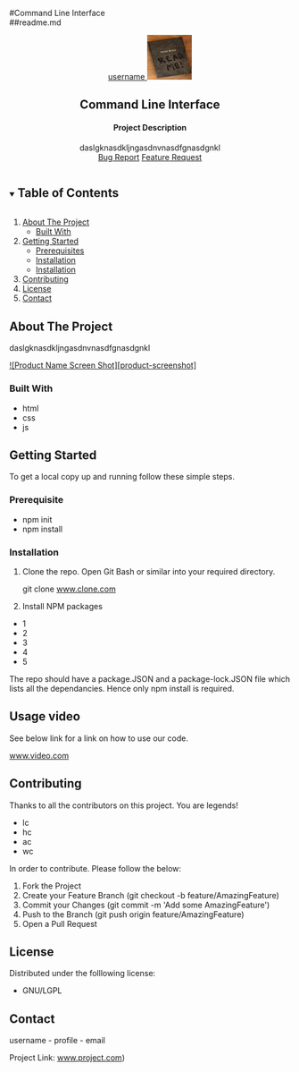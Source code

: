 

#Command Line Interface
<br/>
##readme.md
<br/>
<p align="center">
  <a href="www.project.com">username
    <img src="./pic/readme.jpg" alt="Logo" width="80" height="80">
  </a>
  <h2 align="center">Command Line Interface</h3> 
  <h4 align="center">Project Description</h3>
  <p align="center">daslgknasdkljngasdnvnasdfgnasdgnkl    
    <br/>
    <a href="www.project.com<strong>Link to the repo. »</strong></a>
    <br/>
    <br/>
    <a href="www.project.com/issues">Bug Report</a>
    <a href="www.project.com/issues">Feature Request</a>
  </p>
</p>

<details open="open">
  <summary><h2 style="display: inline-block">Table of Contents</h2></summary>
  <ol>
    <li>
      <a href="#about-the-project">About The Project</a>
      <ul>
        <li><a href="#built-with">Built With</a></li>
      </ul>
    </li>
    <li>
      <a href="getting-started">Getting Started</a>
      <ul>
        <li><a href="#prerequisite">Prerequisites</a></li>
        <li><a href="#installation">Installation</a></li>
        <li><a href="#usage-video">Installation</a></li>        
      </ul>
    </li>
    <li><a href="#contributing">Contributing</a></li>
    <li><a href="#license">License</a></li>
    <li><a href="#contact">Contact</a></li>
  </ol>
</details>


## About The Project

daslgknasdkljngasdnvnasdfgnasdgnkl

[![Product Name Screen Shot][product-screenshot]](https://example.com)


### Built With

* html 
* css 
* js 



## Getting Started

To get a local copy up and running follow these simple steps.

### Prerequisite

* npm init 
*  npm install 

  

### Installation

1. Clone the repo.
   Open Git Bash or similar into your required directory.

   git clone www.clone.com
   
2. Install NPM packages
   
* 1 
* 2 
* 3 
* 4 
* 5 


The repo should have a package.JSON and a package-lock.JSON file which lists all the dependancies. Hence only npm install is required.
   

## Usage video

See below link for a link on how to use our code.

www.video.com


## Contributing

Thanks to all the contributors on this project. You are legends! 

* lc 
* hc 
* ac 
* wc 


In order to contribute. Please follow the below:

1. Fork the Project
2. Create your Feature Branch (git checkout -b feature/AmazingFeature)
3. Commit your Changes (git commit -m 'Add some AmazingFeature')
4. Push to the Branch (git push origin feature/AmazingFeature)
5. Open a Pull Request


## License

Distributed under the folllowing license:

* GNU/LGPL


## Contact

username - profile - email

Project Link: www.project.com)

